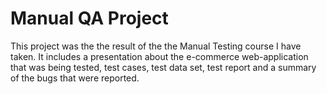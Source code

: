 # Manual QA Project 
This project was the the result of the the Manual Testing course I have taken. It includes a presentation about the e-commerce web-application that was being tested, test cases, test data set, test report and a summary of the bugs that were reported. 
